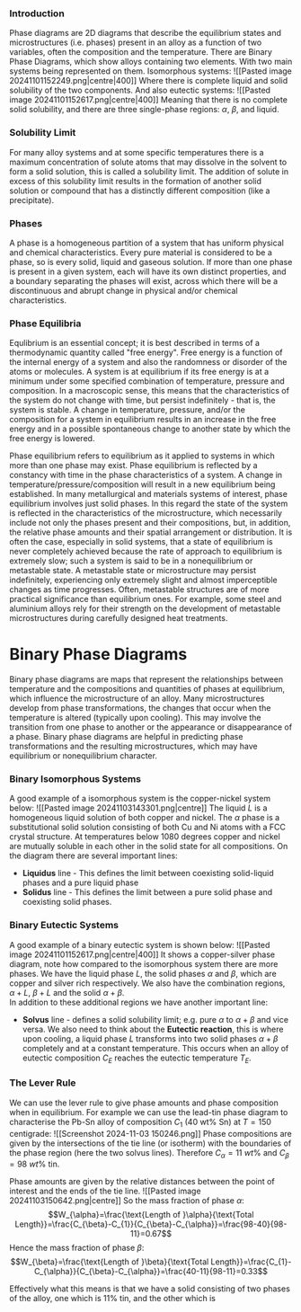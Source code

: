 ### Introduction
Phase diagrams are 2D diagrams that describe the equilibrium states and microstructures (i.e. phases) present in an alloy as a function of two variables, often the composition and the temperature.
There are Binary Phase Diagrams, which show alloys containing two elements.
With two main systems being represented on them. Isomorphous systems:
![[Pasted image 20241101152249.png|centre|400]]
Where there is complete liquid and solid solubility of the two components.
And also eutectic systems:
![[Pasted image 20241101152617.png|centre|400]]
Meaning that there is no complete solid solubility, and there are three single-phase regions: $\alpha$, $\beta$, and liquid. 
### Solubility Limit
For many alloy systems and at some specific temperatures there is a maximum concentration of solute atoms that may dissolve in the solvent to form a solid solution, this is called a solubility limit.
The addition of solute in excess of this solubility limit results in the formation of another solid solution or compound that has a distinctly different composition (like a precipitate).
### Phases
A phase is a homogeneous partition of a system that has uniform physical and chemical characteristics. Every pure material is considered to be a phase, so is every solid, liquid and gaseous solution.
If more than one phase is present in a given system, each will have its own distinct properties, and a boundary separating the phases will exist, across which there will be a discontinuous and abrupt change in physical and/or chemical characteristics.
### Phase Equilibria
Equlibrium is an essential concept; it is best described in terms of a thermodynamic quantity called "free energy". Free energy is a function of the internal energy of a system and also the randomness or disorder of the atoms or molecules. A system is at equilibrium if its free energy is at a minimum under some specified combination of temperature, pressure and composition. In a macroscopic sense, this means that the characteristics of the system do not change with time, but persist indefinitely - that is, the system is stable.
A change in temperature, pressure, and/or the composition for a system in equilibrium results in an increase in the free energy and in a possible spontaneous change to another state by which the free energy is lowered.

Phase equilibrium refers to equilibrium as it applied to systems in which more than one phase may exist. Phase equilibrium is reflected by a constancy with time in the phase characteristics of a system. A change in temperature/pressure/composition will result in a new equilibrium being established.
In many metallurgical and materials systems of interest, phase equilibrium involves just solid phases. In this regard the state of the system is reflected in the characteristics of the microstructure, which necessarily include not only the phases present and their compositions, but, in addition, the relative phase amounts and their spatial arrangement or distribution.
It is often the case, especially in solid systems, that a state of equilibrium is never completely achieved because the rate of approach to equilibrium is extremely slow; such a system is said to be in a nonequilibrium or metastable state. A metastable state or microstructure may persist indefinitely, experiencing only extremely slight and almost imperceptible changes as time progresses. Often, metastable structures are of more practical significance than equilibrium ones. For example, some steel and aluminium alloys rely for their strength on the development of metastable microstructures during carefully designed heat treatments.
# Binary Phase Diagrams
Binary phase diagrams are maps that represent the relationships between temperature and the compositions and quantities of phases at equilibrium, which influence the microstructure of an alloy. Many microstructures develop from phase transformations, the changes that occur when the temperature is altered (typically upon cooling). This may involve the transition from one phase to another or the appearance or disappearance of a phase. Binary phase diagrams are helpful in predicting phase transformations and the resulting microstructures, which may have equilibrium or nonequilibrium character.
### Binary Isomorphous Systems
A good example of a isomorphous system is the copper-nickel system below:
![[Pasted image 20241103143301.png|centre]]
The liquid $L$ is a homogeneous liquid solution of both copper and nickel. The $\alpha$ phase is a substitutional solid solution consisting of both Cu and Ni atoms with a FCC crystal structure. At temperatures below 1080 degrees copper and nickel are mutually soluble in each other in the solid state for all compositions.
On the diagram there are several important lines:
- **Liquidus** line - This defines the limit between coexisting solid-liquid phases and a pure liquid phase
- **Solidus** line - This defines the limit between a pure solid phase and coexisting solid phases.
### Binary Eutectic Systems
A good example of a binary eutectic system is shown below:
![[Pasted image 20241101152617.png|centre|400]]
It shows a copper-silver phase diagram, note how compared to the isomorphous system there are more phases. We have the liquid phase $L$, the solid phases $\alpha$ and $\beta$, which are copper and silver rich respectively. We also have the combination regions, $\alpha+L$, $\beta+L$ and the solid $\alpha+\beta$.   
In addition to these additional regions we have another important line:
- **Solvus** line - defines a solid solubility limit; e.g. pure $\alpha$ to $\alpha+\beta$ and vice versa.
We also need to think about the **Eutectic reaction**, this is where upon cooling, a liquid phase $L$ transforms into two solid phases $\alpha+\beta$ completely and at a constant temperature. This occurs when an alloy of eutectic composition $C_{E}$ reaches the eutectic temperature $T_{E}$.
### The Lever Rule
We can use the lever rule to give phase amounts and phase composition when in equilibrium.
For example we can use the lead-tin phase diagram to characterise the Pb-Sn alloy of composition $C_{1}$ (40 wt% Sn) at $T=150$ centigrade: ![[Screenshot 2024-11-03 150246.png]]
Phase compositions are given by the intersections of the tie line (or isotherm) with the boundaries of the phase region (here the two solvus lines).
Therefore $C_{\alpha}=11~wt\%$ and $C_{\beta}=98~wt\%$ tin.

Phase amounts are given by the relative distances between the point of interest and the ends of the tie line.
![[Pasted image 20241103150642.png|centre]]
So the mass fraction of phase $\alpha$:
$$W_{\alpha}=\frac{\text{Length of }\alpha}{\text{Total Length}}=\frac{C_{\beta}-C_{1}}{C_{\beta}-C_{\alpha}}=\frac{98-40}{98-11}=0.67$$
Hence the mass fraction of phase $\beta$:
$$W_{\beta}=\frac{\text{Length of }\beta}{\text{Total Length}}=\frac{C_{1}-C_{\alpha}}{C_{\beta}-C_{\alpha}}=\frac{40-11}{98-11}=0.33$$

Effectively what this means is that we have a solid consisting of two phases of the alloy, one which is 11% tin, and the other which is 
